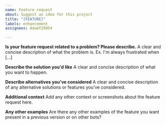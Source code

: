 ```yaml
---
name: Feature request
about: Suggest an idea for this project
title: "[FEATURE]"
labels: enhancement
assignees: AdamT20054

---
```


**Is your feature request related to a problem? Please describe.**
A clear and concise description of what the problem is. Ex. I'm always frustrated when [...]

**Describe the solution you'd like**
A clear and concise description of what you want to happen.

**Describe alternatives you've considered**
A clear and concise description of any alternative solutions or features you've considered.

**Additional context**
Add any other context or screenshots about the feature request here.

**Any other examples**
Are there any other examples of the feature you want present in a previous version or on other bots?
